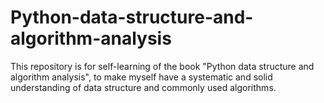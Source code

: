 # Python-data-structure-and-algorithm-analysis
This repository is for self-learning of the book "Python data structure and algorithm analysis", to make myself have a systematic and solid understanding of data structure and commonly used algorithms.
